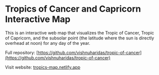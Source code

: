 # Tropics of Cancer and Capricorn Interactive Map

This is an interactive web map that visualizes the Tropic of Cancer, Tropic of Capricorn, and the subsolar point (the latitude where the sun is directly overhead at noon) for any day of the year.

Full repository: [https://github.com/vishnuharidas/tropic-of-cancer](https://github.com/vishnuharidas/tropic-of-cancer)

Visit website: [tropics-map.netlify.app](https://tropics-map.netlify.app/)  